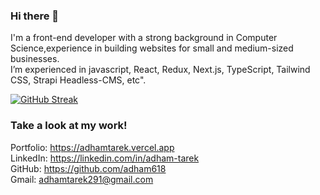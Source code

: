 
### Hi there 👋
I'm a front-end developer with a strong background in Computer Science,experience in building websites for small and medium-sized businesses.<br/>
I’m experienced in javascript, React, Redux, Next.js, TypeScript, Tailwind CSS,  Strapi Headless-CMS, etc".


[![GitHub Streak](http://github-readme-streak-stats.herokuapp.com?user=adham618&theme=react&date_format=M%20j%5B%2C%20Y%5D)](https://git.io/streak-stats)

### Take a look at my work!

Portfolio: https://adhamtarek.vercel.app<br>
LinkedIn: https://linkedin.com/in/adham-tarek<br>
GitHub: https://github.com/adham618<br>
Gmail: adhamtarek291@gmail.com<br>

